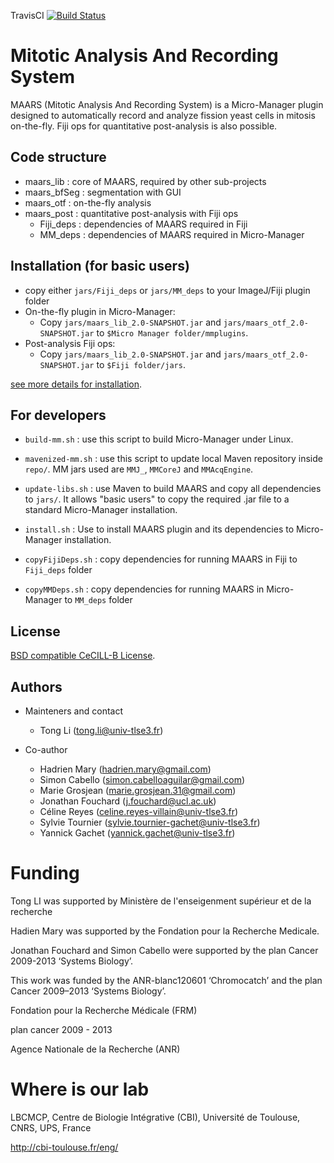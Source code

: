 TravisCI [![Build Status](https://travis-ci.org/bnoi/MAARS.svg?branch=master)](https://travis-ci.org/bnoi/MAARS)

# Mitotic Analysis And Recording System

MAARS (Mitotic Analysis And Recording System) is a Micro-Manager plugin designed to automatically record and analyze fission yeast cells in mitosis on-the-fly. Fiji ops for quantitative post-analysis is also possible.

## Code structure
- maars_lib : core of MAARS, required by other sub-projects
- maars_bfSeg : segmentation with GUI
- maars_otf : on-the-fly analysis
- maars_post : quantitative post-analysis with Fiji ops
  - Fiji_deps : dependencies of MAARS required in Fiji
  - MM_deps : dependencies of MAARS required in Micro-Manager


## Installation (for basic users)

- copy either `jars/Fiji_deps` or `jars/MM_deps` to your ImageJ/Fiji plugin folder
- On-the-fly plugin in Micro-Manager:
  - Copy `jars/maars_lib_2.0-SNAPSHOT.jar` and `jars/maars_otf_2.0-SNAPSHOT.jar` to `$Micro Manager folder/mmplugins`.  
- Post-analysis Fiji ops:
  - Copy `jars/maars_lib_2.0-SNAPSHOT.jar` and `jars/maars_otf_2.0-SNAPSHOT.jar` to `$Fiji folder/jars`.  

[see more details for installation](doc/manual.md).

## For developers

- `build-mm.sh` : use this script to build Micro-Manager under Linux.

- `mavenized-mm.sh` : use this script to update local Maven repository inside `repo/`. MM jars used are `MMJ_`, `MMCoreJ` and `MMAcqEngine`.

- `update-libs.sh` : use Maven to build MAARS and copy all dependencies to `jars/`. It allows "basic users" to copy the required .jar file to a standard Micro-Manager installation.

- `install.sh` : Use to install MAARS plugin and its dependencies to Micro-Manager installation.

- `copyFijiDeps.sh` : copy dependencies for running MAARS in Fiji to `Fiji_deps` folder

- `copyMMDeps.sh` : copy dependencies for running MAARS in Micro-Manager to `MM_deps` folder

## License

[BSD compatible CeCILL-B License](LICENSE).

## Authors

- Mainteners and contact
    - Tong Li (tong.li@univ-tlse3.fr)

- Co-author
    - Hadrien Mary (hadrien.mary@gmail.com)
    - Simon Cabello (simon.cabelloaguilar@gmail.com)
    - Marie Grosjean (marie.grosjean.31@gmail.com)
    - Jonathan Fouchard (j.fouchard@ucl.ac.uk)
    - Céline Reyes (celine.reyes-villain@univ-tlse3.fr)
    - Sylvie Tournier (sylvie.tournier-gachet@univ-tlse3.fr)
    - Yannick Gachet (yannick.gachet@univ-tlse3.fr)

# Funding
Tong LI was supported by Ministère de l'enseigenment supérieur et de la recherche

Hadien Mary was supported by the Fondation pour la Recherche Medicale. 

Jonathan Fouchard and Simon Cabello were supported by the plan Cancer 2009-2013 ‘Systems Biology’. 

This work was funded by the ANR-blanc120601 ‘Chromocatch’ and the plan Cancer 2009–2013 ‘Systems
Biology’.

Fondation pour la Recherche Médicale (FRM)

plan cancer 2009 - 2013

Agence Nationale de la Recherche (ANR)

# Where is our lab

LBCMCP, Centre de Biologie Intégrative (CBI), Université de Toulouse, CNRS, UPS, France

http://cbi-toulouse.fr/eng/
